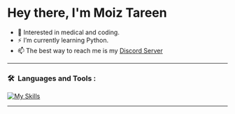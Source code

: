 # Hey there, I'm Moiz Tareen

- 🌱 Interested in medical and coding.
- ⚡  I’m currently learning Python.
- 📫 The best way to reach me is my [Discord Server](https://discord.gg/PDNkA9WP)


---

### 🛠 &nbsp;Languages and Tools :
<p>  
  
[![My Skills](https://skillicons.dev/icons?i=html,css&perline=5)](https://skillicons.dev)
  
</p>

---
<!---
MoizTareen/MoizTareen is a ✨ special ✨ repository because its `README.md` (this file) appears on your GitHub profile.
You can click the Preview link to take a look at your changes.
--->
